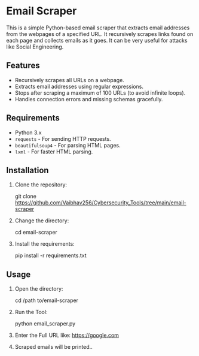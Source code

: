 # Email Scraper

This is a simple Python-based email scraper that extracts email addresses from the webpages of a specified URL. It recursively scrapes links found on each page and collects emails as it goes. It can be very useful for attacks like Social Engineering.

## Features
- Recursively scrapes all URLs on a webpage.
- Extracts email addresses using regular expressions.
- Stops after scraping a maximum of 100 URLs (to avoid infinite loops).
- Handles connection errors and missing schemas gracefully.

## Requirements
- Python 3.x
- `requests` - For sending HTTP requests.
- `beautifulsoup4` - For parsing HTML pages.
- `lxml` - For faster HTML parsing.

## Installation

1. Clone the repository:

	git clone https://github.com/Vaibhav256/Cybersecurity_Tools/tree/main/email-scraper

2. Change the directory:

	cd email-scraper

3. Install the requirements:

	pip install -r requirements.txt

## Usage

1. Open the directory:

	cd /path to/email-scraper

2. Run the Tool:

	python email_scraper.py

3. Enter the Full URL like: https://google.com 

4. Scraped emails will be printed..